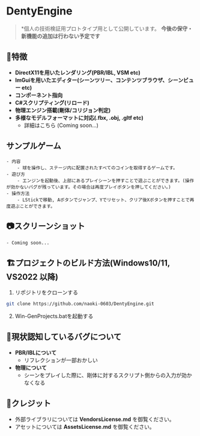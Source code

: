 # DentyEngine
>*個人の技術検証用プロトタイプ用として公開しています。
>**今後の保守・新機能の追加は行わない予定です**

## 🔨特徴
- **DirectX11を用いたレンダリング(PBR/IBL, VSM etc)**
- **ImGuiを用いたエディター(シーンツリー、コンテンツブラウザ、シーンビュー etc)**
- **コンポーネント指向**
- **C#スクリプティング(リロード)**
- **物理エンジン搭載(剛体/コリジョン判定)**
- **多様なモデルフォーマットに対応(.fbx, .obj, .gltf etc)**
    - 詳細はこちら (Coming soon...)

## サンプルゲーム
    - 内容
        - 球を操作し、ステージ内に配置されたすべてのコインを取得するゲームです。
    - 遊び方
        - エンジンを起動後、上部にあるプレイシーンを押すことで遊ぶことができます。(操作が効かないバグが残っています。その場合は再度プレイボタンを押してください。)
    - 操作方法
        - LStickで移動, Aボタンでジャンプ、Yでリセット、クリア後Xボタンを押すことで再度遊ぶことができます。

## 📷️スクリーンショット
    - Coming soon...

## 🏗️プロジェクトのビルド方法(Windows10/11, VS2022 以降)
1. リポジトリをクローンする
```bash
git clone https://github.com/naoki-0603/DentyEngine.git
```
2. Win-GenProjects.batを起動する

## 🐛現状認知しているバグについて
- **PBR/IBLについて**
    - リフレクションが一部おかしい
- **物理について**
    - シーンをプレイした際に、剛体に対するスクリプト側からの入力が効かなくなる

## 🙏クレジット
- 外部ライブラリについては **VendorsLicense.md** を御覧ください。
- アセットについては **AssetsLicense.md** を御覧ください。
